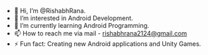 - 👋 Hi, I’m @RishabhRana.
- 👀 I’m interested in Android Development.
- 🌱 I’m currently learning Android Programming.
- 📫 How to reach me via mail - rishabhrana2124@gmail.com
- ⚡ Fun fact: Creating new Android applications and Unity Games.

<!---
AndroidRishi2124/AndroidRishi2124 is a ✨ special ✨ repository because its `README.md` (this file) appears on your GitHub profile.
You can click the Preview link to take a look at your changes.
--->
